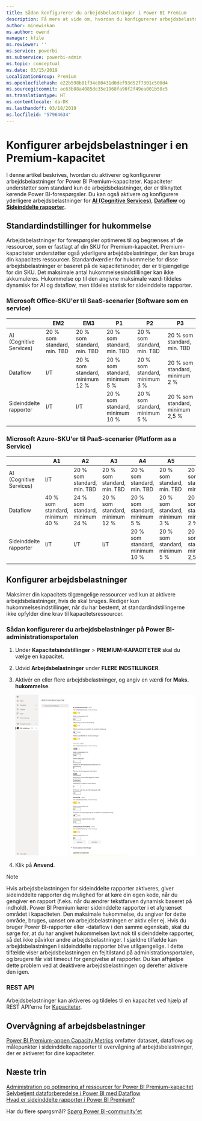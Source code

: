 ```yaml
---
title: Sådan konfigurerer du arbejdsbelastninger i Power BI Premium
description: Få mere at vide om, hvordan du konfigurerer arbejdsbelastninger i en Power BI Premium-kapacitet.
author: minewiskan
ms.author: owend
manager: kfile
ms.reviewer: ''
ms.service: powerbi
ms.subservice: powerbi-admin
ms.topic: conceptual
ms.date: 03/15/2019
LocalizationGroup: Premium
ms.openlocfilehash: e22b598b81f34e80431d0def93d52f7301c500d4
ms.sourcegitcommit: ac63b08a4085de35e1968fa90f2f49ea001b50c5
ms.translationtype: HT
ms.contentlocale: da-DK
ms.lasthandoff: 03/18/2019
ms.locfileid: "57964634"
---
```

# <a name="configure-workloads-in-a-premium-capacity"></a>Konfigurer arbejdsbelastninger i en Premium-kapacitet

I denne artikel beskrives, hvordan du aktiverer og konfigurerer arbejdsbelastninger for Power BI Premium-kapaciteter. Kapaciteter understøtter som standard kun de arbejdsbelastninger, der er tilknyttet kørende Power BI-forespørgsler. Du kan også aktivere og konfigurere yderligere arbejdsbelastninger for **[AI (Cognitive Services)](service-cognitive-services.md)**, **[Dataflow](service-dataflows-overview.md#dataflow-capabilities-on-power-bi-premium)** og **[Sideinddelte rapporter](paginated-reports-save-to-power-bi-service.md)**.

## <a name="default-memory-settings"></a>Standardindstillinger for hukommelse

Arbejdsbelastninger for forespørgsler optimeres til og begrænses af de ressourcer, som er fastlagt af din SKU for Premium-kapacitet. Premium-kapaciteter understøtter også yderligere arbejdsbelastninger, der kan bruge din kapacitets ressourcer. Standardværdier for hukommelse for disse arbejdsbelastninger er baseret på de kapacitetsnoder, der er tilgængelige for din SKU. Det maksimale antal hukommelsesindstillinger kan ikke akkumuleres. Hukommelse op til den angivne maksimale værdi tildeles dynamisk for AI og dataflow, men tildeles statisk for sideinddelte rapporter. 

### <a name="microsoft-office-skus-for-software-as-a-service-saas-scenarios"></a>Microsoft Office-SKU'er til SaaS-scenarier (Software som en service)

|                     | EM2                      | EM3                       | P1                      | P2                       | P3                       |
|---------------------|--------------------------|--------------------------|-------------------------|--------------------------|--------------------------|
| AI (Cognitive Services) | 20 % som standard, min. TBD| 20 % som standard, min. TBD | 20 % som standard, min. TBD | 20 % som standard, min. TBD | 20 % som standard, min. TBD |
| Dataflow | I/T |20 % som standard, minimum 12 %  | 20 % som standard, minimum 5 %  | 20 % som standard, minimum 3 % | 20 % som standard, minimum 2 %  |
| Sideinddelte rapporter | I/T |I/T | 20 % som standard, minimum 10 % | 20 % som standard, minimum 5 % | 20 % som standard, minimum 2,5 % |
| | | | | | |

### <a name="microsoft-azure-skus-for-platform-as-a-service-paas-scenarios"></a>Microsoft Azure-SKU'er til PaaS-scenarier (Platform as a Service)

|                  | A1                       | A2                       | A3                      | A4                       | A5                      | A6                        |
|-------------------|--------------------------|--------------------------|-------------------------|--------------------------|-------------------------|---------------------------|
| AI (Cognitive Services) | I/T                      | 20 % som standard, min. TBD                      | 20 % som standard, min. TBD                     | 20 % som standard, min. TBD | 20 % som standard, min. TBD | 20 % som standard, min. TBD |
| Dataflow         | 40 % som standard, minimum 40 % | 24 % som standard, minimum 24 % | 20 % som standard, minimum 12 % | 20 % som standard, minimum 5 %  | 20 % som standard, minimum 3 % | 20 % som standard, minimum 2 %   |
| Sideinddelte rapporter | I/T                      | I/T                      | I/T                     | 20 % som standard, minimum 10 % | 20 % som standard, minimum 5 % | 20 % som standard, minimum 2,5 % |
| | | | | | |

## <a name="configure-workloads"></a>Konfigurer arbejdsbelastninger

Maksimer din kapacitets tilgængelige ressourcer ved kun at aktivere arbejdsbelastninger, hvis de skal bruges. Rediger kun hukommelsesindstillinger, når du har bestemt, at standardindstillingerne ikke opfylder dine krav til kapacitetsressourcer.  

### <a name="to-configure-workloads-in-the-power-bi-admin-portal"></a>Sådan konfigurerer du arbejdsbelastninger på Power BI-administrationsportalen

1. Under **Kapacitetsindstillinger** > **PREMIUM-KAPACITETER** skal du vælge en kapacitet.

1. Udvid **Arbejdsbelastninger** under **FLERE INDSTILLINGER**.

1. Aktivér en eller flere arbejdsbelastninger, og angiv en værdi for **Maks. hukommelse**.   

    
    ![Aktivér arbejdsbelastninger](media/service-admin-premium-workloads/admin-portal-workloads.png)

1. Klik på **Anvend**.

> [!NOTE]
> Hvis arbejdsbelastningen for sideinddelte rapporter aktiveres, giver sideinddelte rapporter dig mulighed for at køre din egen kode, når du gengiver en rapport (f.eks. når du ændrer tekstfarven dynamisk baseret på indhold). Power BI Premium kører sideinddelte rapporter i et afgrænset området i kapaciteten. Den maksimale hukommelse, du angiver for dette område, bruges, uanset om arbejdsbelastningen er aktiv eller ej. Hvis du bruger Power BI-rapporter eller -dataflow i den samme egenskab, skal du sørge for, at du har angivet hukommelsen lavt nok til sideinddelte rapporter, så det ikke påvirker andre arbejdsbelastninger. I sjældne tilfælde kan arbejdsbelastningen i sideinddelte rapporter blive utilgængelige. I dette tilfælde viser arbejdsbelastningen en fejltilstand på administrationsportalen, og brugere får vist timeout for gengivelse af rapporter. Du kan afhjælpe dette problem ved at deaktivere arbejdsbelastningen og derefter aktivere den igen.

### <a name="rest-api"></a>REST API

Arbejdsbelastninger kan aktiveres og tildeles til en kapacitet ved hjælp af REST API'erne for [Kapaciteter](https://docs.microsoft.com/rest/api/power-bi/capacities).

## <a name="monitoring-workloads"></a>Overvågning af arbejdsbelastninger

[Power BI Premium-appen Capacity Metrics](service-admin-premium-monitor-capacity.md) omfatter datasæt, dataflows og målepunkter i sideinddelte rapporter til overvågning af arbejdsbelastninger, der er aktiveret for dine kapaciteter. 

## <a name="next-steps"></a>Næste trin

[Administration og optimering af ressourcer for Power BI Premium-kapacitet](service-premium-understand-how-it-works.md)   
[Selvbetjent dataforberedelse i Power BI med Dataflow](service-dataflows-overview.md)   
[Hvad er sideinddelte rapporter i Power BI Premium?](paginated-reports-report-builder-power-bi.md)   

Har du flere spørgsmål? [Spørg Power BI-community'et](http://community.powerbi.com/)
